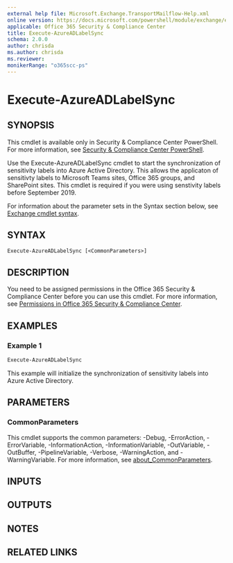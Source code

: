```yaml
---
external help file: Microsoft.Exchange.TransportMailflow-Help.xml
online version: https://docs.microsoft.com/powershell/module/exchange/execute-azureadlabelsync
applicable: Office 365 Security & Compliance Center
title: Execute-AzureADLabelSync
schema: 2.0.0
author: chrisda
ms.author: chrisda
ms.reviewer:
monikerRange: "o365scc-ps"
---
```


# Execute-AzureADLabelSync

## SYNOPSIS
This cmdlet is available only in Security & Compliance Center PowerShell. For more information, see [Security & Compliance Center PowerShell](https://docs.microsoft.com/powershell/exchange/office-365-scc-powershell).

Use the Execute-AzureADLabelSync cmdlet to start the synchronization of sensitivity labels into Azure Active Directory. This allows the applicaton of sensitivty labels to Microsoft Teams sites, Office 365 groups, and SharePoint sites. This cmdlet is required if you were  using senstivity labels before September 2019. 

For information about the parameter sets in the Syntax section below, see [Exchange cmdlet syntax](https://docs.microsoft.com/powershell/exchange/exchange-cmdlet-syntax).

## SYNTAX

```
Execute-AzureADLabelSync [<CommonParameters>]
```

## DESCRIPTION
You need to be assigned permissions in the Office 365 Security & Compliance Center before you can use this cmdlet. For more information, see [Permissions in Office 365 Security & Compliance Center](https://go.microsoft.com/fwlink/p/?LinkId=511920).

## EXAMPLES

### Example 1
```powershell
Execute-AzureADLabelSync
```

This example will initialize the synchronization of sensitivity labels into Azure Active Directory.

## PARAMETERS

### CommonParameters
This cmdlet supports the common parameters: -Debug, -ErrorAction, -ErrorVariable, -InformationAction, -InformationVariable, -OutVariable, -OutBuffer, -PipelineVariable, -Verbose, -WarningAction, and -WarningVariable. For more information, see [about_CommonParameters](https://go.microsoft.com/fwlink/p/?LinkID=113216).

## INPUTS

###  

## OUTPUTS

###  

## NOTES

## RELATED LINKS
